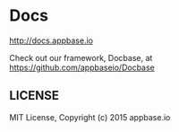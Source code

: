 Docs
====

http://docs.appbase.io

Check out our framework, Docbase, at https://github.com/appbaseio/Docbase

## LICENSE

MIT License, Copyright (c) 2015 appbase.io
